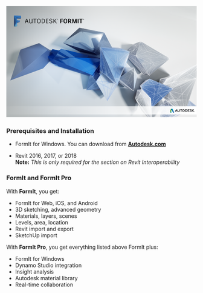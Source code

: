 ![](/formit-introduction/images/splash_screen.png)

### Prerequisites and Installation

* FormIt for Windows. You can download from [**Autodesk.com**](http://formit360.autodesk.com/page/download)

* Revit 2016, 2017, or 2018  
  **Note:** _This is only required for the section on Revit Interoperability_

### FormIt and FormIt Pro

With **FormIt**, you get:

* FormIt for Web, iOS, and Android
* 3D sketching, advanced geometry
* Materials, layers, scenes
* Levels, area, location
* Revit import and export
* SketchUp import

With **FormIt Pro**, you get everything listed above FormIt plus:

* FormIt for Windows
* Dynamo Studio integration
* Insight analysis
* Autodesk material library
* Real-time collaboration




